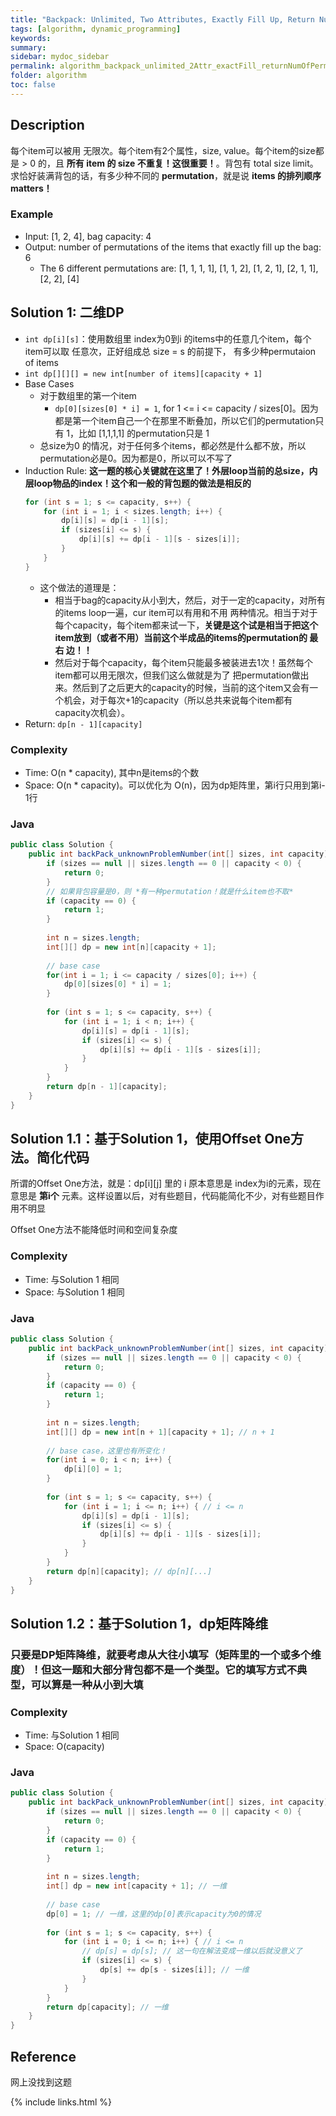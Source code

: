 ```yaml
---
title: "Backpack: Unlimited, Two Attributes, Exactly Fill Up, Return Number of Permutations of Items"
tags: [algorithm, dynamic_programming]
keywords:
summary:
sidebar: mydoc_sidebar
permalink: algorithm_backpack_unlimited_2Attr_exactFill_returnNumOfPermutation.html
folder: algorithm
toc: false
---
```


## Description
每个item可以被用 无限次。每个item有2个属性，size, value。每个item的size都是 > 0 的，且 **所有 item 的 size 不重复！这很重要！**。背包有 total size limit。
求恰好装满背包的话，有多少种不同的 **permutation**，就是说 **items 的排列顺序 matters！**

### Example
* Input: [1, 2, 4], bag capacity: 4
* Output: number of permutations of the items that exactly fill up the bag: 6
  * The 6 different permutations are: [1, 1, 1, 1], [1, 1, 2], [1, 2, 1], [2, 1, 1], [2, 2], [4]

## Solution 1: 二维DP
* `int dp[i][s]`：使用数组里 index为0到i 的items中的任意几个item，每个item可以取 任意次，正好组成总 size = s 的前提下，
有多少种permutaion of items
* `int dp[][][] = new int[number of items][capacity + 1]`
* Base Cases
  * 对于数组里的第一个item
    * `dp[0][sizes[0] * i] = 1`, for 1 <= i <= capacity / sizes[0]。因为都是第一个item自己一个在那里不断叠加，所以它们的permutation只有 1，比如 [1,1,1,1] 的permutation只是 1
  * 总size为0 的情况，对于任何多个items，都必然是什么都不放，所以permutation必是0。因为都是0，所以可以不写了
* Induction Rule: **这一题的核心关键就在这里了！外层loop当前的总size，内层loop物品的index！这个和一般的背包题的做法是相反的**
  ```java
  for (int s = 1; s <= capacity, s++) {
      for (int i = 1; i < sizes.length; i++) {
          dp[i][s] = dp[i - 1][s];
          if (sizes[i] <= s) {
              dp[i][s] += dp[i - 1][s - sizes[i]];
          }
      }
  }
  ```
  * 这个做法的道理是：
    * 相当于bag的capacity从小到大，然后，对于一定的capacity，对所有的items loop一遍，cur item可以有用和不用 两种情况。相当于对于每个capacity，每个item都来试一下，**关键是这个试是相当于把这个item放到（或者不用）当前这个半成品的items的permutation的   最   右   边！！** 
    * 然后对于每个capacity，每个item只能最多被装进去1次！虽然每个item都可以用无限次，但我们这么做就是为了 把permutation做出来。然后到了之后更大的capacity的时候，当前的这个item又会有一个机会，对于每次+1的capacity（所以总共来说每个item都有capacity次机会）。
* Return: `dp[n - 1][capacity]`

### Complexity
* Time: O(n * capacity), 其中n是items的个数
* Space: O(n * capacity)。可以优化为 O(n)，因为dp矩阵里，第i行只用到第i-1行

### Java
```java
public class Solution {     
    public int backPack_unknownProblemNumber(int[] sizes, int capacity) {
        if (sizes == null || sizes.length == 0 || capacity < 0) {
            return 0;
        }
        // 如果背包容量是0，则 *有一种permutation！就是什么item也不取*
        if (capacity == 0) {
            return 1;
        }
        
        int n = sizes.length;
        int[][] dp = new int[n][capacity + 1];
        
        // base case
        for(int i = 1; i <= capacity / sizes[0]; i++) {
            dp[0][sizes[0] * i] = 1;
        }
        
        for (int s = 1; s <= capacity, s++) {
            for (int i = 1; i < n; i++) {
                dp[i][s] = dp[i - 1][s];
                if (sizes[i] <= s) {
                    dp[i][s] += dp[i - 1][s - sizes[i]];
                }
            }
        }
        return dp[n - 1][capacity];
    }
}
```

## Solution 1.1：基于Solution 1，使用Offset One方法。简化代码
所谓的Offset One方法，就是：dp[i][j] 里的 i 原本意思是 index为i的元素，现在意思是 **第i个** 元素。这样设置以后，对有些题目，代码能简化不少，对有些题目作用不明显

Offset One方法不能降低时间和空间复杂度

### Complexity
* Time: 与Solution 1 相同
* Space: 与Solution 1 相同

### Java
```java
public class Solution {     
    public int backPack_unknownProblemNumber(int[] sizes, int capacity) {
        if (sizes == null || sizes.length == 0 || capacity < 0) {
            return 0;
        }
        if (capacity == 0) {
            return 1;
        }
        
        int n = sizes.length;
        int[][] dp = new int[n + 1][capacity + 1]; // n + 1
        
        // base case，这里也有所变化！
        for(int i = 0; i < n; i++) {
            dp[i][0] = 1;
        }
        
        for (int s = 1; s <= capacity, s++) {
            for (int i = 1; i <= n; i++) { // i <= n
                dp[i][s] = dp[i - 1][s];
                if (sizes[i] <= s) {
                    dp[i][s] += dp[i - 1][s - sizes[i]];
                }
            }
        }
        return dp[n][capacity]; // dp[n][...]
    }
}
```

## Solution 1.2：基于Solution 1，dp矩阵降维

### 只要是DP矩阵降维，就要考虑从大往小填写（矩阵里的一个或多个维度）！但这一题和大部分背包都不是一个类型。它的填写方式不典型，可以算是一种从小到大填

### Complexity
* Time: 与Solution 1 相同
* Space: O(capacity)

### Java
```java
public class Solution {     
    public int backPack_unknownProblemNumber(int[] sizes, int capacity) {
        if (sizes == null || sizes.length == 0 || capacity < 0) {
            return 0;
        }
        if (capacity == 0) {
            return 1;
        }
        
        int n = sizes.length;
        int[] dp = new int[capacity + 1]; // 一维
        
        // base case
        dp[0] = 1; // 一维，这里的dp[0]表示capacity为0的情况
        
        for (int s = 1; s <= capacity, s++) {
            for (int i = 0; i <= n; i++) { // i <= n
                // dp[s] = dp[s]; // 这一句在解法变成一维以后就没意义了
                if (sizes[i] <= s) {
                    dp[s] += dp[s - sizes[i]]; // 一维
                }
            }
        }
        return dp[capacity]; // 一维
    }
}
```

## Reference
网上没找到这题

{% include links.html %}
